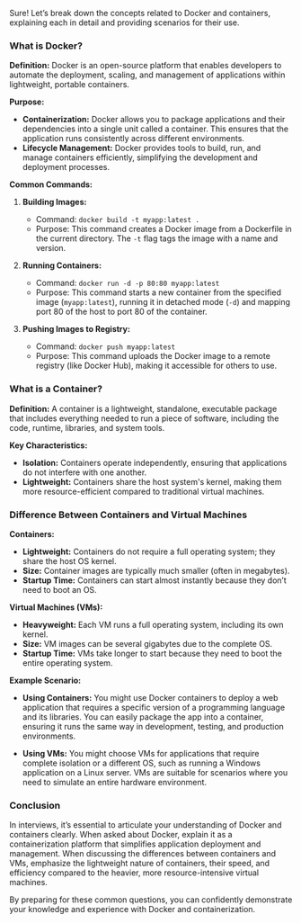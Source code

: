 Sure! Let’s break down the concepts related to Docker and containers, explaining each in detail and providing scenarios for their use.

### What is Docker?

**Definition:**
Docker is an open-source platform that enables developers to automate the deployment, scaling, and management of applications within lightweight, portable containers. 

**Purpose:**
- **Containerization:** Docker allows you to package applications and their dependencies into a single unit called a container. This ensures that the application runs consistently across different environments.
- **Lifecycle Management:** Docker provides tools to build, run, and manage containers efficiently, simplifying the development and deployment processes.

**Common Commands:**
1. **Building Images:**
   - Command: `docker build -t myapp:latest .`
   - Purpose: This command creates a Docker image from a Dockerfile in the current directory. The `-t` flag tags the image with a name and version.

2. **Running Containers:**
   - Command: `docker run -d -p 80:80 myapp:latest`
   - Purpose: This command starts a new container from the specified image (`myapp:latest`), running it in detached mode (`-d`) and mapping port 80 of the host to port 80 of the container.

3. **Pushing Images to Registry:**
   - Command: `docker push myapp:latest`
   - Purpose: This command uploads the Docker image to a remote registry (like Docker Hub), making it accessible for others to use.

### What is a Container?

**Definition:**
A container is a lightweight, standalone, executable package that includes everything needed to run a piece of software, including the code, runtime, libraries, and system tools.

**Key Characteristics:**
- **Isolation:** Containers operate independently, ensuring that applications do not interfere with one another.
- **Lightweight:** Containers share the host system's kernel, making them more resource-efficient compared to traditional virtual machines.

### Difference Between Containers and Virtual Machines

**Containers:**
- **Lightweight:** Containers do not require a full operating system; they share the host OS kernel.
- **Size:** Container images are typically much smaller (often in megabytes).
- **Startup Time:** Containers can start almost instantly because they don’t need to boot an OS.

**Virtual Machines (VMs):**
- **Heavyweight:** Each VM runs a full operating system, including its own kernel.
- **Size:** VM images can be several gigabytes due to the complete OS.
- **Startup Time:** VMs take longer to start because they need to boot the entire operating system.

**Example Scenario:**
- **Using Containers:** You might use Docker containers to deploy a web application that requires a specific version of a programming language and its libraries. You can easily package the app into a container, ensuring it runs the same way in development, testing, and production environments.
  
- **Using VMs:** You might choose VMs for applications that require complete isolation or a different OS, such as running a Windows application on a Linux server. VMs are suitable for scenarios where you need to simulate an entire hardware environment.

### Conclusion

In interviews, it’s essential to articulate your understanding of Docker and containers clearly. When asked about Docker, explain it as a containerization platform that simplifies application deployment and management. When discussing the differences between containers and VMs, emphasize the lightweight nature of containers, their speed, and efficiency compared to the heavier, more resource-intensive virtual machines. 

By preparing for these common questions, you can confidently demonstrate your knowledge and experience with Docker and containerization.